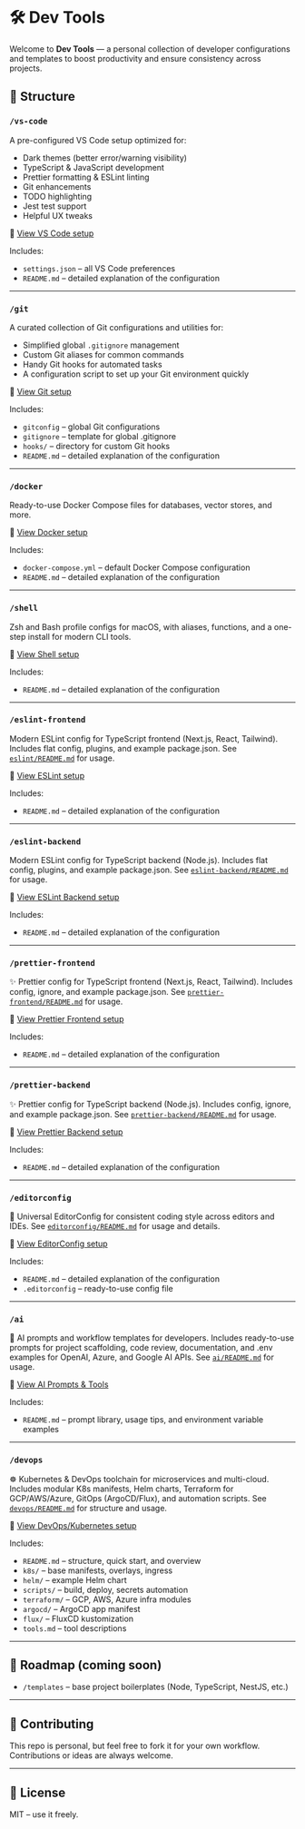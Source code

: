# 🛠️ Dev Tools

Welcome to **Dev Tools** — a personal collection of developer configurations and templates to boost productivity and ensure consistency across projects.

## 📁 Structure

### `/vs-code`

A pre-configured VS Code setup optimized for:

- Dark themes (better error/warning visibility)
- TypeScript & JavaScript development
- Prettier formatting & ESLint linting
- Git enhancements
- TODO highlighting
- Jest test support
- Helpful UX tweaks

🔗 [View VS Code setup](./vs-code/README.md)

Includes:

- `settings.json` – all VS Code preferences
- `README.md` – detailed explanation of the configuration

---

### `/git`

A curated collection of Git configurations and utilities for:

- Simplified global `.gitignore` management
- Custom Git aliases for common commands
- Handy Git hooks for automated tasks
- A configuration script to set up your Git environment quickly

🔗 [View Git setup](./git/README.md)

Includes:

- `gitconfig` – global Git configurations
- `gitignore` – template for global .gitignore
- `hooks/` – directory for custom Git hooks
- `README.md` – detailed explanation of the configuration

---

### `/docker`

Ready-to-use Docker Compose files for databases, vector stores, and more.

🔗 [View Docker setup](./docker/README.md)

Includes:

- `docker-compose.yml` – default Docker Compose configuration
- `README.md` – detailed explanation of the configuration

---

### `/shell`

Zsh and Bash profile configs for macOS, with aliases, functions, and a one-step install for modern CLI tools.

🔗 [View Shell setup](./shell/README.md)

Includes:

- `README.md` – detailed explanation of the configuration

---

### `/eslint-frontend`

Modern ESLint config for TypeScript frontend (Next.js, React, Tailwind). Includes flat config, plugins, and example package.json. See [`eslint/README.md`](./eslint/README.md) for usage.

🔗 [View ESLint setup](./eslint/README.md)

Includes:

- `README.md` – detailed explanation of the configuration

---

### `/eslint-backend`

Modern ESLint config for TypeScript backend (Node.js). Includes flat config, plugins, and example package.json. See [`eslint-backend/README.md`](./eslint-backend/README.md) for usage.

🔗 [View ESLint Backend setup](./eslint-backend/README.md)

Includes:

- `README.md` – detailed explanation of the configuration

---

### `/prettier-frontend`

✨ Prettier config for TypeScript frontend (Next.js, React, Tailwind). Includes config, ignore, and example package.json. See [`prettier-frontend/README.md`](./prettier-frontend/README.md) for usage.

🔗 [View Prettier Frontend setup](./prettier-frontend/README.md)

Includes:

- `README.md` – detailed explanation of the configuration

---

### `/prettier-backend`

✨ Prettier config for TypeScript backend (Node.js). Includes config, ignore, and example package.json. See [`prettier-backend/README.md`](./prettier-backend/README.md) for usage.

🔗 [View Prettier Backend setup](./prettier-backend/README.md)

Includes:

- `README.md` – detailed explanation of the configuration

---

### `/editorconfig`

📝 Universal EditorConfig for consistent coding style across editors and IDEs. See [`editorconfig/README.md`](./editorconfig/README.md) for usage and details.

🔗 [View EditorConfig setup](./editorconfig/README.md)

Includes:

- `README.md` – detailed explanation of the configuration
- `.editorconfig` – ready-to-use config file

---

### `/ai`

🤖 AI prompts and workflow templates for developers. Includes ready-to-use prompts for project scaffolding, code review, documentation, and .env examples for OpenAI, Azure, and Google AI APIs. See [`ai/README.md`](./ai/README.md) for usage.

🔗 [View AI Prompts & Tools](./ai/README.md)

Includes:

- `README.md` – prompt library, usage tips, and environment variable examples

---

### `/devops`

☸️ Kubernetes & DevOps toolchain for microservices and multi-cloud. Includes modular K8s manifests, Helm charts, Terraform for GCP/AWS/Azure, GitOps (ArgoCD/Flux), and automation scripts. See [`devops/README.md`](./devops/README.md) for structure and usage.

🔗 [View DevOps/Kubernetes setup](./devops/README.md)

Includes:

- `README.md` – structure, quick start, and overview
- `k8s/` – base manifests, overlays, ingress
- `helm/` – example Helm chart
- `scripts/` – build, deploy, secrets automation
- `terraform/` – GCP, AWS, Azure infra modules
- `argocd/` – ArgoCD app manifest
- `flux/` – FluxCD kustomization
- `tools.md` – tool descriptions

---

## 📌 Roadmap (coming soon)

- `/templates` – base project boilerplates (Node, TypeScript, NestJS, etc.)

---

## 🙌 Contributing

This repo is personal, but feel free to fork it for your own workflow. Contributions or ideas are always welcome.

---

## 📄 License

MIT – use it freely.
